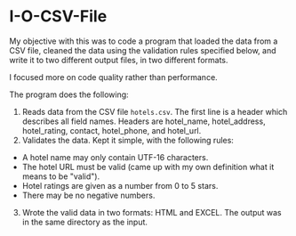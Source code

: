 # I-O-CSV-File
My objective with this was to code a program that loaded the data from a CSV file, cleaned the data using the validation rules specified below, and write it to two different output files, in two different formats.

I focused more on code quality rather than performance.

The program does the following: 
1. Reads data from the CSV file `hotels.csv`. The first line is a header which describes all field names. Headers are hotel_name, hotel_address, hotel_rating, contact, hotel_phone, and hotel_url. 
2. Validates the data. Kept it simple, with the following rules: 
- A hotel name may only contain UTF-16 characters.
- The hotel URL must be valid (came up with my own definition what it means to be "valid").
- Hotel ratings are given as a number from 0 to 5 stars.
- There may be no negative numbers.
3. Wrote the valid data in two formats: HTML and EXCEL. The output was in the same directory as the input.

